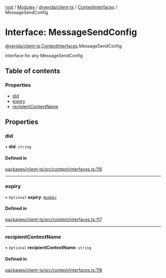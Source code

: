 [root](../README.md) / [Modules](../modules.md) / [@verida/client-ts](../modules/verida_client_ts.md) / [ContextInterfaces](../modules/verida_client_ts.ContextInterfaces.md) / MessageSendConfig

# Interface: MessageSendConfig

[@verida/client-ts](../modules/verida_client_ts.md).[ContextInterfaces](../modules/verida_client_ts.ContextInterfaces.md).MessageSendConfig

Interface for any MessageSendConfig

## Table of contents

### Properties

- [did](verida_client_ts.ContextInterfaces.MessageSendConfig.md#did)
- [expiry](verida_client_ts.ContextInterfaces.MessageSendConfig.md#expiry)
- [recipientContextName](verida_client_ts.ContextInterfaces.MessageSendConfig.md#recipientcontextname)

## Properties

### did

• **did**: `string`

#### Defined in

[packages/client-ts/src/context/interfaces.ts:116](https://github.com/verida/verida-js/blob/039856c/packages/client-ts/src/context/interfaces.ts#L116)

___

### expiry

• `Optional` **expiry**: [`Number`](../modules/verida_client_ts._internal_.md#number)

#### Defined in

[packages/client-ts/src/context/interfaces.ts:117](https://github.com/verida/verida-js/blob/039856c/packages/client-ts/src/context/interfaces.ts#L117)

___

### recipientContextName

• `Optional` **recipientContextName**: `string`

#### Defined in

[packages/client-ts/src/context/interfaces.ts:118](https://github.com/verida/verida-js/blob/039856c/packages/client-ts/src/context/interfaces.ts#L118)
